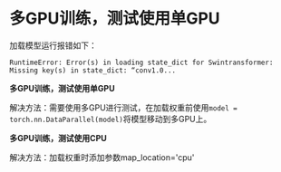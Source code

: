 # 多GPU训练，测试使用单GPU

加载模型运行报错如下：

```RuntimeError: Error(s) in loading state_dict for Swintransformer: Missing key(s) in state_dict: “conv1.0...```



**多GPU训练，测试使用单GPU**

解决方法：需要使用多GPU进行测试，在加载权重前使用`model = torch.nn.DataParallel(model)`将模型移动到多GPU上。

**多GPU训练，测试使用CPU**

解决方法：加载权重时添加参数map_location='cpu'